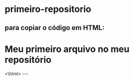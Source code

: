 # primeiro-repositorio

para copiar o código em HTML:
---
<html>
        <h1> Meu primeiro arquivo no meu repositório</h1>
<\html>
---
